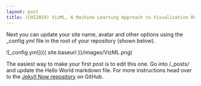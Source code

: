 ```yaml
---
layout: post
title: (CHI2019) VizML, A Machine Learning Approach to Visualization Recommendation
---
```


Next you can update your site name, avatar and other options using the _config.yml file in the root of your repository (shown below).

![_config.yml]({{ site.baseurl }}/images/VizML.png)

The easiest way to make your first post is to edit this one. Go into /_posts/ and update the Hello World markdown file. For more instructions head over to the [Jekyll Now repository](https://github.com/barryclark/jekyll-now) on GitHub.
